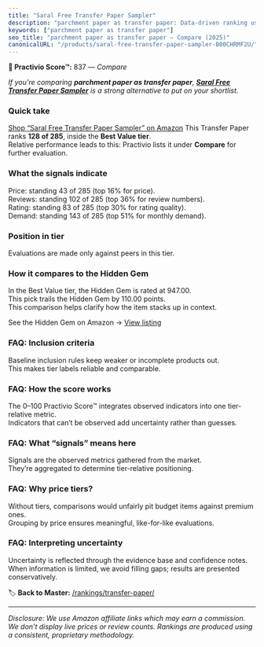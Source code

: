 ```yaml
---
title: "Saral Free Transfer Paper Sampler"
description: "parchment paper as transfer paper: Data-driven ranking using the Practivio Score™. Positioned by quality, value, demand, findability, momentum."
keywords: ["parchment paper as transfer paper"]
seo_title: "parchment paper as transfer paper — Compare (2025)"
canonicalURL: "/products/saral-free-transfer-paper-sampler-B00CHRMF2U/"
---
```


**🛒 Practivio Score™:** 837 — _Compare_


*If you're comparing **parchment paper as transfer paper**, **[Saral Free Transfer Paper Sampler](https://www.amazon.com/dp/B00CHRMF2U?tag=practivio-20)** is a strong alternative to put on your shortlist.*
### Quick take
[Shop “Saral Free Transfer Paper Sampler” on Amazon](https://www.amazon.com/dp/B00CHRMF2U?tag=practivio-20)
This Transfer Paper ranks **128 of 285**, inside the **Best Value tier**.  
Relative performance leads to this: Practivio lists it under **Compare** for further evaluation.

### What the signals indicate
Price: standing 43 of 285 (top 16% for price).  
Reviews: standing 102 of 285 (top 36% for review numbers).  
Rating: standing 83 of 285 (top 30% for rating quality).  
Demand: standing 143 of 285 (top 51% for monthly demand).

### Position in tier
Evaluations are made only against peers in this tier.

### How it compares to the Hidden Gem
In the Best Value tier, the Hidden Gem is rated at 947.00.  
This pick trails the Hidden Gem by 110.00 points.  
This comparison helps clarify how the item stacks up in context.  

See the Hidden Gem on Amazon → [View listing](https://www.amazon.com/dp/B0943DQ9CD?tag=practivio-20)

### FAQ: Inclusion criteria
Baseline inclusion rules keep weaker or incomplete products out.  
This makes tier labels reliable and comparable.

### FAQ: How the score works
The 0–100 Practivio Score™ integrates observed indicators into one tier-relative metric.  
Indicators that can’t be observed add uncertainty rather than guesses.

### FAQ: What “signals” means here
Signals are the observed metrics gathered from the market.  
They’re aggregated to determine tier-relative positioning.

### FAQ: Why price tiers?
Without tiers, comparisons would unfairly pit budget items against premium ones.  
Grouping by price ensures meaningful, like-for-like evaluations.

### FAQ: Interpreting uncertainty
Uncertainty is reflected through the evidence base and confidence notes.  
When information is limited, we avoid filling gaps; results are presented conservatively.

<!-- Missing template for Compare/CompareWithinPriceClass -->


🏷️ **Back to Master:** [/rankings/transfer-paper/](/rankings/transfer-paper/)

---
_Disclosure: We use Amazon affiliate links which may earn a commission. We don’t display live prices or review counts. Rankings are produced using a consistent, proprietary methodology._

